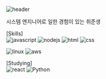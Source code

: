 ![header](https://capsule-render.vercel.app/api?type=waving&color=gradient&height=250&section=header&text=welcome&fontSize=70&fontAlignY=41)

시스템 엔지니어로 일한 경험이 있는 취준생<br>

[Skills]<br>
![javascript](https://img.shields.io/badge/JavaScript-F7DF1E?style=for-the-badge&logo=JavaScript&logoColor=black) ![nodejs](https://img.shields.io/badge/Node.js-339933?style=for-the-badge&logo=Node.js&logoColor=white) ![html](https://img.shields.io/badge/HTML5-E34F26?style=for-the-badge&logo=HTML5&logoColor=white) ![css](https://img.shields.io/badge/CSS3-1572B6?style=for-the-badge&logo=CSS3&logoColor=white)

![linux](https://img.shields.io/badge/Linux-FCC624?style=for-the-badge&logo=Linux&logoColor=black) ![aws](https://img.shields.io/badge/Amazon%20AWS-232F3E?style=for-the-badge&logo=Amazon%20AWS&logoColor=white)

[Studying]<br>
![react](https://img.shields.io/badge/React-61DAFB?style=for-the-badge&logo=React&logoColor=black)
![Python](https://img.shields.io/badge/Python-3776AB?style=for-the-badge&logo=Python&logoColor=white)
